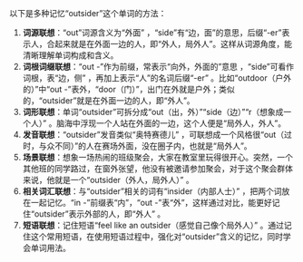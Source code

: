 以下是多种记忆“outsider”这个单词的方法：
1. **词源联想**：“out”词源含义为“外面” ，“side”有“边，面”的意思，后缀“-er”表示人，合起来就是在外面一边的人，即“外人，局外人”。这样从词源角度，能清晰理解单词构成和含义。
2. **词根词缀联想**：“out -”作为前缀，常表示“向外，外面的”意思 ，“side”可看作词根，表“边，侧” ，再加上表示“人”的名词后缀“-er” 。比如“outdoor（户外的）”中“out -”表外，“door（门）”，出门在外就是户外；类似的，“outsider”就是在外面一边的人，即“外人”。
3. **词形联想**：单词“outsider”可拆分成“out（出，外）”“side（边）”“r（想象成一个人）” 。脑海中浮现一个人站在外面的一边，这个人便是“局外人，外人”。
4. **发音联想**：“outsider”发音类似“奥特赛德儿” ，可联想成一个风格很“out（过时，与众不同）”的人在赛场外面，没在圈子内，也就是“局外人”。
5. **场景联想**：想象一场热闹的班级聚会，大家在教室里玩得很开心。突然，一个其他班的同学路过，在窗外张望，他没有被邀请参加聚会，对于这个聚会群体来说，他就是一个“outsider（外人，局外人）” 。
6. **相关词汇联想**：与“outsider”相关的词有“insider（内部人士）” ，把两个词放在一起记忆。“in -”前缀表“内”，“out -”表“外”，这样通过对比，能更好记住“outsider”表示外部的人，即“外人” 。
7. **短语联想**：记住短语“feel like an outsider（感觉自己像个局外人）” 。通过记住这个常用短语，在使用短语过程中，强化对“outsider”含义的记忆，同时学会单词用法。 
